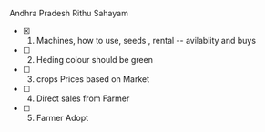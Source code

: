  Andhra Pradesh Rithu Sahayam

- [x]  1. Machines, how to use, seeds , rental -- avilablity and buys 
- [ ]  2. Heding colour should be green
- [ ]  3. crops Prices based on Market 
- [ ]  4. Direct sales from Farmer
- [ ]  5. Farmer Adopt
